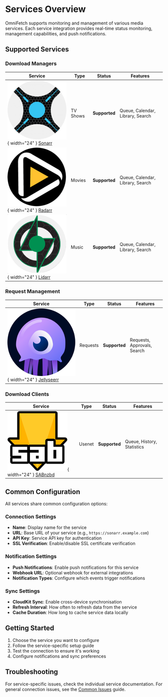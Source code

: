 # Services Overview

OmniFetch supports monitoring and management of various media services. Each service integration
provides real-time status monitoring, management capabilities, and push notifications.

## Supported Services

### Download Managers

| Service | Type | Status | Features |
|---------|------|--------|----------|
| ![Sonarr](../assets/images/app/service-icons/sonarr-logo.png){ width="24" } [Sonarr](sonarr/index.md) | TV Shows | **Supported** | Queue, Calendar, Library, Search |
| ![Radarr](../assets/images/app/service-icons/radarr-logo.png){ width="24" } [Radarr](radarr/index.md) | Movies | **Supported** | Queue, Calendar, Library, Search |
| ![Lidarr](../assets/images/app/service-icons/lidarr-logo.png){ width="24" } [Lidarr](lidarr/index.md) | Music | **Supported** | Queue, Calendar, Library, Search |

### Request Management

| Service | Type | Status | Features |
|---------|------|--------|----------|
| ![Jellyseerr](../assets/images/app/service-icons/jellyseerr-logo.png){ width="24" } [Jellyseerr](jellyseerr/index.md) | Requests | **Supported** | Requests, Approvals, Search |

### Download Clients

| Service | Type | Status | Features |
|---------|------|--------|----------|
| ![SABnzbd](../assets/images/app/service-icons/sabnzbd-logo.png){ width="24" } [SABnzbd](sabnzbd/index.md) | Usenet | **Supported** | Queue, History, Statistics |

## Common Configuration

All services share common configuration options:

### Connection Settings

- **Name**: Display name for the service
- **URL**: Base URL of your service (e.g., `https://sonarr.example.com`)
- **API Key**: Service API key for authentication
- **SSL Verification**: Enable/disable SSL certificate verification

### Notification Settings

- **Push Notifications**: Enable push notifications for this service
- **Webhook URL**: Optional webhook for external integrations
- **Notification Types**: Configure which events trigger notifications

### Sync Settings

- **CloudKit Sync**: Enable cross-device synchronisation
- **Refresh Interval**: How often to refresh data from the service
- **Cache Duration**: How long to cache service data locally

## Getting Started

1. Choose the service you want to configure
2. Follow the service-specific setup guide
3. Test the connection to ensure it's working
4. Configure notifications and sync preferences

## Troubleshooting

For service-specific issues, check the individual service documentation. For general connection issues,
see the [Common Issues](../troubleshooting/common-issues.md) guide.
